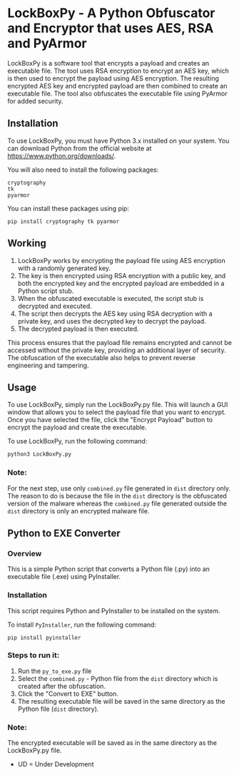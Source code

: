 # LockBoxPy - A Python Obfuscator and Encryptor that uses AES, RSA and PyArmor

LockBoxPy is a software tool that encrypts a payload and creates an executable file. The tool uses RSA encryption to encrypt an AES key, which is then used to encrypt the payload using AES encryption. The resulting encrypted AES key and encrypted payload are then combined to create an executable file. The tool also obfuscates the executable file using PyArmor for added security.

## Installation

To use LockBoxPy, you must have Python 3.x installed on your system. You can download Python from the official website at https://www.python.org/downloads/.

You will also need to install the following packages:

    cryptography
    tk
    pyarmor

You can install these packages using pip:

```
pip install cryptography tk pyarmor
```

## Working

1. LockBoxPy works by encrypting the payload file using AES encryption with a randomly generated key.
2. The key is then encrypted using RSA encryption with a public key, and both the encrypted key and the encrypted payload are embedded in a Python script stub.
3. When the obfuscated executable is executed, the script stub is decrypted and executed.
4. The script then decrypts the AES key using RSA decryption with a private key, and uses the decrypted key to decrypt the payload.
5. The decrypted payload is then executed.

This process ensures that the payload file remains encrypted and cannot be accessed without the private key, providing an additional layer of security. The obfuscation of the executable also helps to prevent reverse engineering and tampering.

## Usage

To use LockBoxPy, simply run the LockBoxPy.py file. This will launch a GUI window that allows you to select the payload file that you want to encrypt. Once you have selected the file, click the "Encrypt Payload" button to encrypt the payload and create the executable.

To use LockBoxPy, run the following command:

```python
python3 LockBoxPy.py
```

### Note:

For the next step, use only `combined.py` file generated in `dist` directory only. The reason to do is because the file in the `dist` directory is the obfuscated version of the malware whereas the `combined.py` file generated outside the `dist` directory is only an encrypted malware file.

## Python to EXE Converter

### Overview

This is a simple Python script that converts a Python file (.py) into an executable file (.exe) using PyInstaller.

### Installation

This script requires Python and PyInstaller to be installed on the system.

To install `PyInstaller`, run the following command:

`pip install pyinstaller`

### Steps to run it:

1. Run the `py_to_exe.py` file
2. Select the `combined.py` - Python file from the `dist` directory which is created after the obfuscation.
3. Click the "Convert to EXE" button.
4. The resulting executable file will be saved in the same directory as the Python file (`dist` directory).

### Note:

The encrypted executable will be saved as in the same directory as the LockBoxPy.py file.

- UD = Under Development

